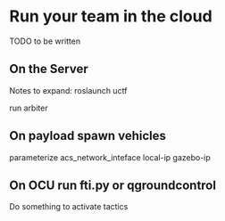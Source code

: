 # Run your team in the cloud

TODO to be written


## On the Server

Notes to expand: 
roslaunch uctf

run arbiter

## On payload spawn vehicles

parameterize acs_network_inteface local-ip gazebo-ip



## On OCU run fti.py or qgroundcontrol

Do something to activate tactics
